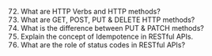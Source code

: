 72. What are HTTP Verbs and HTTP methods?
73. What are GET, POST, PUT & DELETE HTTP methods?
74. What is the difference between PUT & PATCH methods?
75. Explain the concept of Idempotence in RESTful APIs.
76. What are the role of status codes in RESTful APIs?
